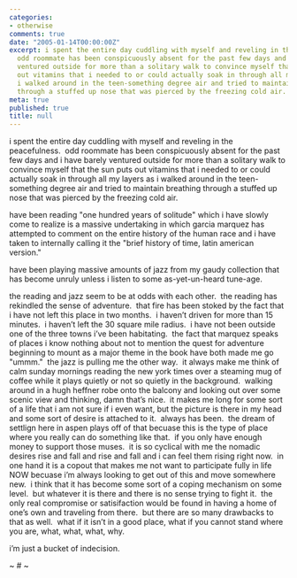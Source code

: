 ```yaml
---
categories:
- otherwise
comments: true
date: "2005-01-14T00:00:00Z"
excerpt: i spent the entire day cuddling with myself and reveling in the peacefulness. 
  odd roommate has been conspicuously absent for the past few days and i have barely
  ventured outside for more than a solitary walk to convince myself that the sun puts
  out vitamins that i needed to or could actually soak in through all my layers as
  i walked around in the teen-something degree air and tried to maintain breathing
  through a stuffed up nose that was pierced by the freezing cold air. 
meta: true
published: true
title: null
---
```


i spent the entire day cuddling with myself and reveling in the peacefulness.  odd roommate has been conspicuously absent for the past few days and i have barely ventured outside for more than a solitary walk to convince myself that the sun puts out vitamins that i needed to or could actually soak in through all my layers as i walked around in the teen-something degree air and tried to maintain breathing through a stuffed up nose that was pierced by the freezing cold air.  

have been reading "one hundred years of solitude" which i have slowly come to realize is a massive undertaking in which garcia marquez has attempted to comment on the entire history of the human race and i have taken to internally calling it the "brief history of time, latin american version."  

have been playing massive amounts of jazz from my gaudy collection that has become unruly unless i listen to some as-yet-un-heard tune-age.  

the reading and jazz seem to be at odds with each other.  the reading has rekindled the sense of adventure.  that fire has been stoked by the fact that i have not left this place in two months.  i haven’t driven for more than 15 minutes.  i haven’t left the 30 square mile radius.  i have not been outside one of the three towns i’ve been habitating.  the fact that marquez speaks of places i know nothing about not to mention the quest for adventure beginning to mount as a major theme in the book have both made me go "ummm."  the jazz is pulling me the other way.  it always make me think of calm sunday mornings reading the new york times over a steaming mug of coffee while it plays quietly or not so quietly in the background.  walking around in a hugh heffner robe onto the balcony and looking out over some scenic view and thinking, damn that’s nice.  it makes me long for some sort of a life that i am not sure if i even want, but the picture is there in my head and some sort of desire is attached to it.  always has been.  the dream of settlign here in aspen plays off of that becuase this is the type of place where you really can do something like that.  if you only have enough money to support those muses.  it is so cyclical with me the nomadic desires rise and fall and rise and fall and i can feel them rising right now.  in one hand it is a copout that makes me not want to participate fully in life NOW becuase i’m always looking to get out of this and move somewhere new.  i think that it has become some sort of a coping mechanism on some level.  but whatever it is there and there is no sense trying to fight it.  the only real compromise or satisifaction would be found in having a home of one’s own and traveling from there.  but there are so many drawbacks to that as well.  what if it isn’t in a good place, what if you cannot stand where you are, what, what, what, why.  

i’m just a bucket of indecision. 

~ # ~